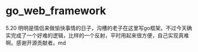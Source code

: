 # go_web_framework

5.20 
明明是情侣来做愉快事情的日子，沟槽的老子在这里写go框架。不过今天确实完成了一个好难的逻辑，比样的一个反射，平时用起来很方便，自己实现真难啊。感谢开源贡献者。md
